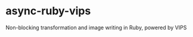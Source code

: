 async-ruby-vips
===============

Non-blocking transformation and image writing in Ruby, powered by VIPS
